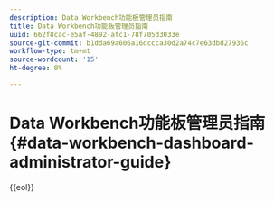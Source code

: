 ```yaml
---
description: Data Workbench功能板管理员指南
title: Data Workbench功能板管理员指南
uuid: 662f8cac-e5af-4892-afc1-78f705d3033e
source-git-commit: b1dda69a606a16dccca30d2a74c7e63dbd27936c
workflow-type: tm+mt
source-wordcount: '15'
ht-degree: 0%

---
```



# Data Workbench功能板管理员指南{#data-workbench-dashboard-administrator-guide}


{{eol}}
